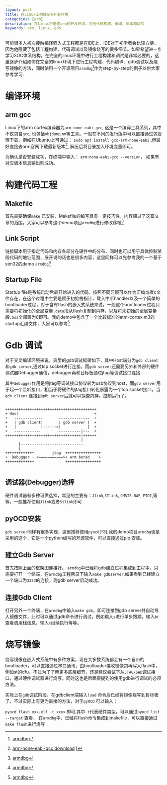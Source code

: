 ```yaml
---
layout: post
title: 在Linux上构建arm开发环境
categories: [arm]
description: 在Linux下搭建arm的开发环境，包括代码构建、编译、调试和烧写
keywords: arm, linux, gdb
---
```


可能很多人初次接触编译嵌入式工程都是在IDE上，IDE对于初学者会比较方便，因为他隐藏了包括工程构建、代码调试以及镜像烧写的很多细节。如果希望进一步学习SOC体系结构，在完全的linux环境中进行工程构建和调试是非常必要的，这里逐步介绍如何在完全的linux环境下进行工程构建、代码编译、gdb调试以及烧写镜像的方法，同时使用一个开源项目`armdbg`[^1]作为step-by-step的例子以供大家参考学习.

<!-- abs -->

# 编译环境

## arm gcc
Linux下的arm cortex编译器为`arm-none-eabi-gcc`, 这是一个编译工具系列，其中不仅包含`gcc`, 也包括`objdump`,`nm`等工具。一般在不同的发行版中可以直接通过包管理下载，例如在Ubuntu上可通过：
`sudo apt install gcc-arm-none-eabi` ,但最好直接去arm官网下载最新版本[^2], 解压后将目录加入环境变量即可。

为确认是否安装成功，在终端中输入：
`arm-none-eabi-gcc --version`， 如果有对应版本信息输出则成功。

# 构建代码工程

## Makefile
首先需要确保`make` 已安装，Makefile的编写具有一定技巧性，内容超过了这篇文章的范围，大家可以参考这个demo项目`armdbg`进行修改移植[^1]

## Link Script
链接脚本用于指定代码和内存各部分在硬件中的分布，同时也可以用于具体控制某段代码的地址范围，展开说的话也是很多内容，这里同样可以先参考我的一个基于stm32的demo `armdbg`[^1]

## Startup File
Startup file是系统启动后最开始进入的代码，按照不同习惯可以作为汇编或者c文件存在，在这个过程中主要是赋予初始栈指针，载入中断handler以及一个简单的bootloader过程，对于含有flash的嵌入式系统来说，一般这个bootloader过程只需要将初始化的全局变量`.data`段从flash复制到内存，以及将未初始的全局变量段`.bss`全部置为0即可。我的demo中包含了一个比较标准的atm-cortex m3的startup汇编文件，大家可以参考[^1]


# Gdb 调试

对于交叉编译环境来说，典型的gdb调试框架如下，其中Host端分为`gdb client`和`gdb server`,通过tcp socket进行连接。而`gdb server`还需要另外和外部的硬件调试器Debugger通信，debugger再和目标板通过jtag等调试接口连接.

其中`debugger`作用是将jtag等调试接口协议转为usb协议到host，而`gdb server`用于起一个监听接口，相当于将硬件的jtag接口转化暴露为一个tcp socket接口，当`gdb client` 连接到`gdb server`后就可以探查内存，控制运行了。
```

+++++++++++++++++++++++++++++++++++++++++
+ Host                                  +
+   -------------       --------------  +
+   | gdb client|       | gdb server |  +
+   |           |------>|            |  +
+   ------------        ----------|---  +
++++++++++++++++++++++++++++++++++|++++++
                                  |
	  |----------------------------
      |
+++++++++++++        jtag  ++++++++++++++++
+  Debugger + <===========>+ arm borad    +
+++++++++++++              ++++++++++++++++


```

## 调试器(Debugger)选择


硬件调试器有多种可供选择，常见的主要有：`Jlink`,`STlink`, `CMSIS-DAP`, `FTDI`,等等，一般推荐使用`Jlink`或者`Stlink`即可

## pyOCD安装

`gdb server`同样有很多实现，这里推荐使用`pyocd`[^3],我的demo项目`armdbg`也是采用的这个，它是一个python编写的开源软件，可以直接通过pip 安装。



## 建立Gdb Server
首先按照上面的框架图连接好。
`armdbg`中已经将gdb建立过程集成到工程中，只需要打开一个终端，在`armdbg`工程目录下输入`make gdbserver`,如果看到已经建立一个端口为`3333`的连接，则gdb server启动成功。

## 连接Gdb Client

打开另外一个终端，在`armdbg`中输入`make gdb`，即可连接到gdb server并自动导入镜像文件，此时可以通过gdb命令进行调试，例如输入`s`进行单步跟踪，输入`bt`查看调用栈信息，输入`c`继续执行等等。

# 烧写镜像

烧写镜像在嵌入式系统中有多种方案，现在大多数系统都会有一个自带的bootloader，可以直接通过串口通讯，由bootloader接收镜像包再写入flash中，例如st的dfu。不过为了了解更多底层细节，还是建议尝试下从`JTAG/SWD`调试接口，通过硬件调试器进行烧写。同时这也是后面要提到的使用gdb进行调试的必须方法。

实际上在`gdb`调试阶段，在gdbclient端输入`load` 命令后已经将镜像烧写到目标板了，不过实际上有更为直接的方法，对于`pyOCD` 可以输入：

`pyocd flash xxx.elf -t xxxx` 即可,其中`-t`代表硬件类型，可以通过`pyocd list --target` 查看， 在`armdbg`中，已经将flash命令集成到makefile，可以直接通过
`make flash`进行烧写

[^1]: [armdbg](https://github.com/cheng3100/armdbg)
[^2]: [arm-none-eabi-gcc download](https://developer.arm.com/tools-and-software/open-source-software/developer-tools/gnu-toolchain/gnu-rm/downloads)
[
